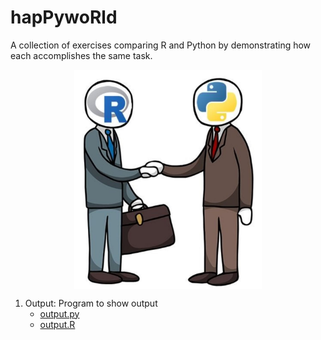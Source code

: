 # hapPywoRld

A collection of exercises comparing R and Python by demonstrating how each accomplishes the same task.

<img src="README_image.JPG" title='Credit to someone who cropped it from someone who copied it from someone who posted it somewhere on https://www.reddit.com/r/rstatsmemes/' width="300" style="display: block; margin: auto;" />


1. Output: Program to show output
    * [output.py](Python/p1_output.py)
    * [output.R](R/p1_output.R)